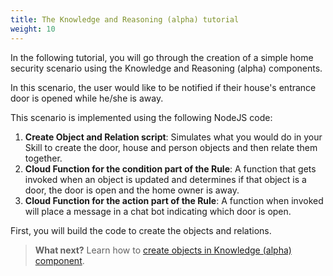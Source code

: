 ```yaml
---
title: The Knowledge and Reasoning (alpha) tutorial
weight: 10
---
```


In the following tutorial, you will go through the creation of a simple home security scenario using the Knowledge and Reasoning (alpha) components.

In this scenario, the user would like to be notified if their house's entrance door is opened while he/she is away.

This scenario is implemented using the following NodeJS code:
1. **Create Object and Relation script**: Simulates what you would do in your Skill to create the door, house and person objects and then relate them together.
2. **Cloud Function for the condition part of the Rule**: A function that gets invoked when an object is updated and determines if that object is a door, the door is open and the home owner is away.
3. **Cloud Function for the action part of the Rule**: A function when invoked will place a message in a chat bot indicating which door is open.

First, you will build the code to create the objects and relations.

> **What next?** Learn how to [create objects in Knowledge (alpha) component]({{site.baseurl}}/knowledge/create-objects).
